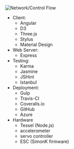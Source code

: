![Network/Control Flow](https://cloud.githubusercontent.com/assets/2483420/4538514/d2e26d9a-4df0-11e4-8eb5-ef4feabdfb76.png)

- Client:
  - Angular
  - D3
  - Three.js
  - Stylus
  - Material Design
- Web Server:
  - Express
- Testing:
  - Karma
  - Jasmine
  - JSHint
  - Istanbul
- Deployment:
  - Gulp
  - Travis-CI
  - Coveralls.io
  - GitHub
  - Azure
- Hardware
  - Tessel (Node.js)
  - accelerometer
  - servo controller
  - ESC (SimonK firmware)
